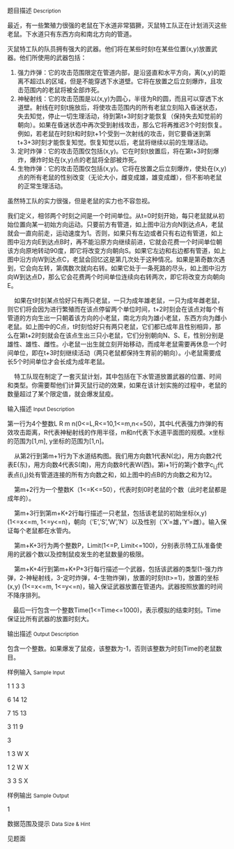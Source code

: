 <div class="panel panel-default">
<div class="area-title">
<span>
题目描述
<small>Description</small>
</span></div>
<div class="panel-body">

<p>最近，有一些繁殖力很强的老鼠在下水道非常猖獗，灭鼠特工队正在计划消灭这些老鼠。下水道只有东西方向和南北方向的管道。</p>
<p>灭鼠特工队的队员拥有强大的武器。他们将在某些时刻t在某些位置(x,y)放置武器。他们所使用的武器包括：</p>
<ol>
<li>强力炸弹：它的攻击范围限定在管道内部，是沿竖直和水平方向，离(x,y)的距离不超过L的区域，但是不能穿透下水道壁。它将在放置之后立刻爆炸，且攻击范围内的老鼠将被全部炸死。</li>
<li>神秘射线：它的攻击范围是以(x,y)为圆心，半径为R的圆，而且可以穿透下水道壁。射线在时刻t施放后，将使攻击范围内的所有老鼠立刻陷入昏迷状态，失去知觉，停止一切生理活动，待到第t+3时刻才能恢复（保持失去知觉前的朝向）。如果在昏迷状态中再次受到射线攻击，那么它将再推迟3个时刻恢复。例如，若老鼠在时刻t和时刻t+1个受到一次射线的攻击，则它要昏迷到第t+3+3时刻才能恢复知觉。恢复知觉以后，老鼠将继续以前的生理活动。</li>
<li>定时炸弹：它的攻击范围仅包括(x,y)。它在时刻t放置后，将在第t+3时刻爆炸，爆炸时处在(x,y)点的老鼠将全部被炸死。</li>
<li>生物炸弹：它的攻击范围仅包括(x,y)。它将在放置之后立刻爆炸，使处在(x,y)点的所有老鼠的性别改变（无论大小，雌变成雄，雄变成雌），但不影响老鼠的正常生理活动。</li>
</ol>
<p>虽然特工队的实力很强，但是老鼠的实力也不容忽视。</p>
<p>我们定义，相邻两个时刻之间是一个时间单位。从t=0时刻开始，每只老鼠就从初始位置向某一初始方向运动。只要前方有管道，如上图中沿方向N到达点A，老鼠就会一直向前走，运动速度为1。否则，如果只有左边或者只有右边有管道，如上图中沿方向E到达点B时，再不能沿原方向继续前进，它就会花费一个时间单位朝该方向原地转动90度，即它将改变方向朝向S。如果它左边和右边都有管道，如上图中沿方向W到达点C，老鼠会回忆这是第几次处于这种情况。如果是第奇数次遇到，它会向左转，第偶数次就向右转。如果它处于一条死路的尽头，如上图中沿方向W到达点D，那么它会花费两个时间单位连续向右转两次，即它将改变方向朝向E。</p>
<p>    如果在t时刻某点恰好只有两只老鼠，一只为成年雄老鼠，一只为成年雌老鼠，则它们将会因为进行繁殖而在该点停留两个单位时间，t+2时刻会在该点对每个有管道的方向生出一只朝着该方向的小老鼠，南北方向为雄小老鼠，东西方向为雌小老鼠。如上图中的C点，t时刻恰好只有两只老鼠，它们都已成年且性别相异，那么在第t+2时刻就会在该点生出三只小老鼠，它们分别朝向N、S、E，性别分别是雄性、雄性、雌性。小老鼠一出生就立刻开始移动，而成年老鼠需要再休息一个时间单位，即在t+3时刻继续活动（两只老鼠都保持生育前的朝向）。小老鼠需要成长5个时间单位才会长成为成年老鼠。</p>
<p>    特工队现在制定了一套灭鼠计划，其中包括在下水管道放置武器的位置、时间和类型。你需要帮他们计算灭鼠行动的效果，如果在该计划实施的过程中，老鼠的数量超过了某个限定值，就会爆发鼠疫。</p>

</div>
</div>

<div class="panel panel-default">
<div class="area-title">
<span>
输入描述
<small>Input Description</small>
</span></div>
<div class="panel-body">
<p>第一行为4个整数L R m n(0&lt;=L,R&lt;=10,1&lt;=m,n&lt;=50)，其中L代表强力炸弹的有效攻击距离，R代表神秘射线的作用半径，m和n代表下水道平面图的规模。x坐标的范围为[1,m], y坐标的范围为[1,n]。</p>
<p>    从第2行到第m+1行为下水道结构图。我们用方向数1代表N(北)，用方向数2代表E(东)，用方向数4代表S(南)，用方向数8代表W(西)。第i+1行的第j个数字c<sub>i,j</sub>代表点(i,j)处有管道连接的所有方向数之和，如上图中的点B的方向数之和为12。</p>
<p>    第m+2行为一个整数K（1&lt;=K&lt;=50），代表时刻0时老鼠的个数（此时老鼠都是成年的）。</p>
<p>    第m+3行到第m+K+2行每行描述一只老鼠，包括该老鼠的初始坐标(x,y) (1&lt;=x&lt;=m, 1&lt;=y&lt;=n)，朝向（’E’,’S’,’W’,’N’）以及性别（’X’=雄，’Y’=雌）。输入保证每个老鼠都在水管内。</p>
<p>    第m+K+3行为两个整数P，Limit(1&lt;=P, Limit&lt;=100)，分别表示特工队准备使用的武器个数以及控制鼠疫发生的老鼠数量的极限。</p>
<p>    第m+K+4行到第m+K+P+3行每行描述一个武器，包括该武器的类型(1-强力炸弹，2-神秘射线，3-定时炸弹，4-生物炸弹)，放置的时刻t(t&gt;=1)，放置的坐标(x,y) (1&lt;=x&lt;=m, 1&lt;=y&lt;=n)，输入保证武器放置在管道内。武器按照放置的时间不降序排列。</p>
<p><strong>    </strong>最后一行包含一个整数Time(1&lt;=Time&lt;=1000)，表示模拟的结束时刻。Time保证比所有武器的放置时刻大。</p>

</div>
</div>
<div  class="panel panel-default">
<div class="area-title">
<span>
输出描述
<small>Output Description</small>
</span></div>
<div class="panel-body">

<p>包含一个整数。如果爆发了鼠疫，该整数为-1，否则该整数为时刻Time的老鼠数目。</p>

</div>
</div>


<div class="panel panel-default">
<div class="area-title">
<span>
样例输入
<small>Sample Input</small>
</span></div>
<div class="panel-body">
<p>1 1 3 3</p>
<p>6 14 12</p>
<p>7 15 13</p>
<p>3 11 9</p>
<p>3</p>
<p>1 3 W X</p>
<p>1 2 W X</p>
<p>3 3 S X</p>

</div>
</div>

<div class="panel panel-default">
<div class="area-title">
<span>
样例输出
<small>Sample Output</small>
</span></div>
<div class="panel-body">
<p>1</p>

</div>
</div>

<div class="panel panel-default">
<div class="area-title">
<span>
数据范围及提示
<small>Data Size & Hint</small>
</span></div>
<div class="panel-body">
<p>见题面</p>
</div>
</div>